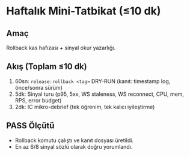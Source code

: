 # Haftalık Mini-Tatbikat (≤10 dk)

## Amaç
Rollback kas hafızası + sinyal okur yazarlığı.

## Akış (Toplam ≤10 dk)
1) 60sn: `release:rollback <tag>` DRY-RUN (kanıt: timestamp log, önce/sonra sürüm)
2) 5dk: Sinyal turu (p95, 5xx, WS staleness, WS reconnect, CPU, mem, RPS, error budget)
3) 2dk: IC mikro-debrief (tek öğrenim, tek kalıcı iyileştirme)

## PASS Ölçütü
- Rollback komutu çalıştı ve kanıt dosyası üretildi.
- En az 6/8 sinyal sözlü olarak doğru yorumlandı.
